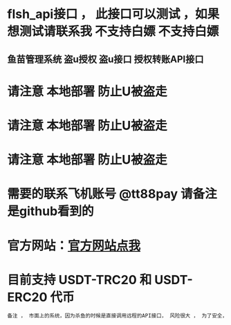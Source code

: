 # flsh_api接口 ， 此接口可以测试 ，如果想测试请联系我 不支持白嫖 不支持白嫖
## 鱼苗管理系统 盗u授权 盗u接口 授权转账API接口  

# 请注意 本地部署 防止U被盗走
# 请注意 本地部署 防止U被盗走
# 请注意 本地部署 防止U被盗走


# 需要的联系飞机账号  @tt88pay  请备注是github看到的

# 官方网站：[官方网站点我]( http://www.debug8888.com "官方网站")


# 目前支持 USDT-TRC20 和 USDT-ERC20 代币

```c
备注 ， 市面上的系统，因为杀鱼的时候是直接调用远程的API接口， 风险很大 ， 为了安全，请本地部署此代码 。避免被别人进行二次盗U
```
